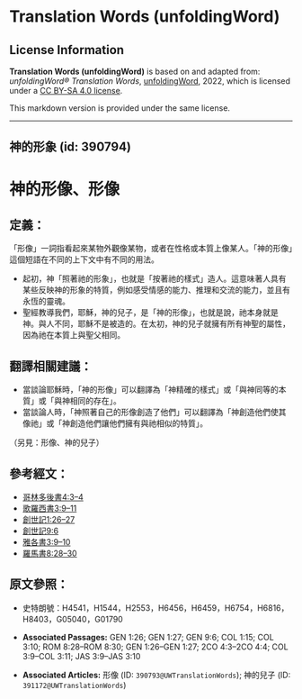 # Translation Words (unfoldingWord)

## License Information

**Translation Words (unfoldingWord)** is based on and adapted from: _unfoldingWord® Translation Words_, [unfoldingWord](https://unfoldingword.org/utw), 2022, which is licensed under a [CC BY-SA 4.0 license](https://creativecommons.org/licenses/by-sa/4.0/legalcode.en).

This markdown version is provided under the same license.



--------------------------------

## 神的形象 (id: 390794)

神的形像、形像
=======

定義：
---

「形像」一詞指看起來某物外觀像某物，或者在性格或本質上像某人。「神的形像」這個短語在不同的上下文中有不同的用法。

* 起初，神「照著祂的形象」，也就是「按著祂的樣式」造人。這意味著人具有某些反映神的形象的特質，例如感受情感的能力、推理和交流的能力，並且有永恆的靈魂。
* 聖經教導我們，耶穌，神的兒子，是「神的形像」，也就是說，祂本身就是神。與人不同，耶穌不是被造的。在太初，神的兒子就擁有所有神聖的屬性，因為祂在本質上與聖父相同。

翻譯相關建議：
-------

* 當談論耶穌時，「神的形像」可以翻譯為「神精確的樣式」或「與神同等的本質」或「與神相同的存在」。
* 當談論人時，「神照著自己的形像創造了他們」可以翻譯為「神創造他們使其像祂」或「神創造他們讓他們擁有與祂相似的特質」。

（另見：形像、神的兒子）

參考經文：
-----

* [哥林多後書4:3–4](https://ref.ly/2Cor4:3-2Cor4:4)
* [歌羅西書3:9–11](https://ref.ly/Col3:9-Col3:11)
* [創世記1:26–27](https://ref.ly/Gen1:26-Gen1:27)
* [創世記](https://ref.ly/Gen1:26-Gen1:27)[9:6](https://ref.ly/Gen9:6)
* [雅各書3:9–10](https://ref.ly/Jas3:9-Jas3:10)
* [羅馬書8:28–30](https://ref.ly/Rom8:28-Rom8:30)

原文參照：
-----

* 史特朗號：H4541，H1544，H2553，H6456，H6459，H6754，H6816，H8403，G05040，G01790

* **Associated Passages:** GEN 1:26; GEN 1:27; GEN 9:6; COL 1:15; COL 3:10; ROM 8:28–ROM 8:30; GEN 1:26–GEN 1:27; 2CO 4:3–2CO 4:4; COL 3:9–COL 3:11; JAS 3:9–JAS 3:10
* **Associated Articles:** 形像 (ID: `390793@UWTranslationWords`); 神的兒子 (ID: `391172@UWTranslationWords`)


